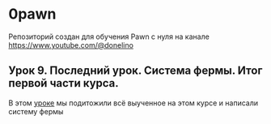 # 0pawn
Репозиторий создан для обучения Pawn с нуля на канале https://www.youtube.com/@donelino

## Урок 9. Последний урок. Система фермы. Итог первой части курса.

В этом [уроке](https://youtu.be/dE82hFYmFzw) мы подитожили всё выученное на этом курсе и написали систему фермы